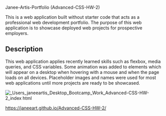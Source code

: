 Janee-Artis-Portfolio (Advanced-CSS-HW-2)

This is a web application built without starter code that acts as a professional web development portfolio. The purpose of this web application is to showcase deployed web projects for prospective employers.

## Description

 This web application applies recently learned skills such as flexbox, media queries, and CSS variables. Some animation was added to elements which will appear on a desktop when hovering with a mouse and when the page loads on all devices. Placeholder images and names were used for most web applications until more projects are ready to be showcased. 

 ![_Users_janeeartis_Desktop_Bootcamp_Work_Advanced-CSS-HW-2_index html](https://user-images.githubusercontent.com/78391244/109593018-7f721780-7acd-11eb-8608-c085dd20003a.png)

 https://janeeart.github.io/Advanced-CSS-HW-2/

